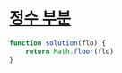 # [정수 부분](https://school.programmers.co.kr/learn/courses/30/lessons/181850)

```js
function solution(flo) {
    return Math.floor(flo)
}
```